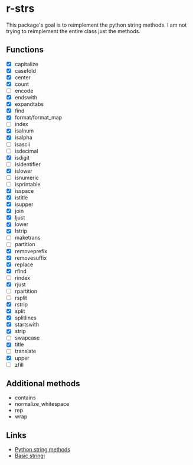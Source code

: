 # r-strs

This package's goal is to reimplement the python string methods. I am not trying
to reimplement the entire class just the methods.

## Functions

- [x] capitalize
- [x] casefold
- [x] center
- [x] count
- [ ] encode
- [x] endswith
- [x] expandtabs
- [x] find
- [x] format/format_map
- [ ] index
- [x] isalnum
- [x] isalpha
- [ ] isascii
- [ ] isdecimal
- [x] isdigit
- [ ] isidentifier
- [x] islower
- [ ] isnumeric
- [ ] isprintable
- [x] isspace
- [x] istitle
- [x] isupper
- [x] join
- [x] ljust
- [x] lower
- [x] lstrip
- [ ] maketrans
- [ ] partition
- [x] removeprefix
- [x] removesuffix
- [x] replace
- [x] rfind
- [ ] rindex
- [x] rjust
- [ ] rpartition
- [ ] rsplit
- [x] rstrip
- [x] split
- [x] splitlines
- [x] startswith
- [x] strip
- [ ] swapcase
- [x] title
- [ ] translate
- [x] upper
- [ ] zfill

## Additional methods

- contains
- normalize_whitespace
- rep
- wrap

## Links

- [Python string methods](https://docs.python.org/3/library/stdtypes.html#string-methods)
- [Basic stringi](https://stringi.gagolewski.com/weave/basic_operations.html)
